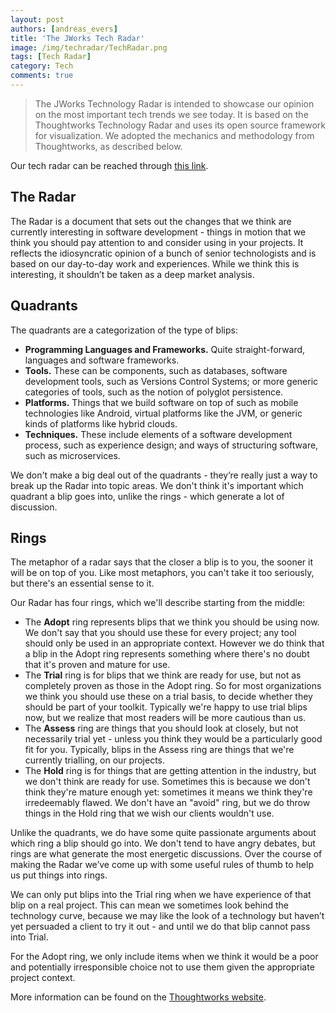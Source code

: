 ```yaml
---
layout: post
authors: [andreas_evers]
title: 'The JWorks Tech Radar'
image: /img/techradar/TechRadar.png
tags: [Tech Radar]
category: Tech
comments: true
---
```


> The JWorks Technology Radar is intended to showcase our opinion on the most important tech trends we see today.
It is based on the Thoughtworks Technology Radar and uses its open source framework for visualization.
We adopted the mechanics and methodology from Thoughtworks, as described below.

Our tech radar can be reached through [this link](https://ordina-jworks.github.io/tech-blog).

## The Radar

The Radar is a document that sets out the changes that we think are currently interesting in software development - things in motion that we think you should pay attention to and consider using in your projects.
It reflects the idiosyncratic opinion of a bunch of senior technologists and is based on our day-to-day work and experiences.
While we think this is interesting, it shouldn’t be taken as a deep market analysis.

## Quadrants

The quadrants are a categorization of the type of blips:

- **Programming Languages and Frameworks.** Quite straight-forward, languages and software frameworks.
- **Tools.** These can be components, such as databases, software development tools, such as Versions Control Systems; or more generic categories of tools, such as the notion of polyglot persistence.
- **Platforms.** Things that we build software on top of such as mobile technologies like Android, virtual platforms like the JVM, or generic kinds of platforms like hybrid clouds.
- **Techniques.** These include elements of a software development process, such as experience design; and ways of structuring software, such as microservices.

We don't make a big deal out of the quadrants - they’re really just a way to break up the Radar into topic areas. We don't think it's important which quadrant a blip goes into, unlike the rings - which generate a lot of discussion.

## Rings

The metaphor of a radar says that the closer a blip is to you, the sooner it will be on top of you. Like most metaphors, you can't take it too seriously, but there's an essential sense to it.

Our Radar has four rings, which we'll describe starting from the middle:

- The **Adopt** ring represents blips that we think you should be using now. We don't say that you should use these for every project; any tool should only be used in an appropriate context. However we do think that a blip in the Adopt ring represents something where there's no doubt that it's proven and mature for use.
- The **Trial** ring is for blips that we think are ready for use, but not as completely proven as those in the Adopt ring. So for most organizations we think you should use these on a trial basis, to decide whether they should be part of your toolkit. Typically we're happy to use trial blips now, but we realize that most readers will be more cautious than us.
- The **Assess** ring are things that you should look at closely, but not necessarily trial yet - unless you think they would be a particularly good fit for you. Typically, blips in the Assess ring are things that we're currently trialling, on our projects.
- The **Hold** ring is for things that are getting attention in the industry, but we don't think are ready for use. Sometimes this is because we don't think they're mature enough yet: sometimes it means we think they're irredeemably flawed. We don't have an "avoid" ring, but we do throw things in the Hold ring that we wish our clients wouldn't use.

Unlike the quadrants, we do have some quite passionate arguments about which ring a blip should go into. We don't tend to have angry debates, but rings are what generate the most energetic discussions. Over the course of making the Radar we’ve come up with some useful rules of thumb to help us put things into rings.

We can only put blips into the Trial ring when we have experience of that blip on a real project. This can mean we sometimes look behind the technology curve, because we may like the look of a technology but haven’t yet persuaded a client to try it out - and until we do that blip cannot pass into Trial.

For the Adopt ring, we only include items when we think it would be a poor and potentially irresponsible choice not to use them given the appropriate project context.

More information can be found on the [Thoughtworks website](https://www.thoughtworks.com/radar/faq).

